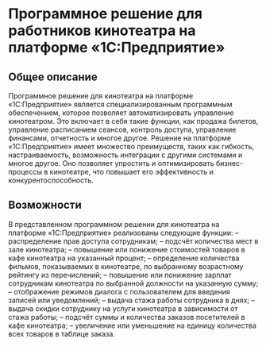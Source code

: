 # Программное решение для работников кинотеатра на платформе «1С:Предприятие»

## Общее описание
Программное решение для кинотеатра на платформе «1С:Предприятие» является специализированным программным обеспечением, которое позволяет автоматизировать управление кинотеатром. Это включает в себя такие функции, как продажа билетов, управление расписанием сеансов, контроль доступа, управление финансами, отчетность и многое другое. Решение на платформе «1С:Предприятие» имеет множество преимуществ, таких как гибкость, настраиваемость, возможность интеграции с другими системами и многое другое. Оно позволяет упростить и оптимизировать бизнес-процессы в кинотеатре, что повышает его эффективность и конкурентоспособность.

## Возможности
В представленном программном решении для кинотеатра на платформе «1С:Предприятие» реализованы следующие функции:
–	распределение прав доступа сотрудникам;
–	подсчёт количества мест в зале кинотеатра;
–	повышение или понижение стоимостей товаров в кафе кинотеатра на указанный процент;
–	определение количества фильмов, показываемых в кинотеатре, по выбранному возрастному рейтингу из перечислений;
–	повышение или понижение зарплат сотрудникам кинотеатра по выбранной должности на указанную сумму;
–	отображение режимов диалога с пользователем для введения записей или уведомлений;
–	выдача стажа работы сотрудника в днях;
–	выдача скидки сотруднику на услуги кинотеатра в зависимости от стажа работы;
–	подсчёт суммы и количества заказов посетителей в кафе кинотеатра;
–	увеличение или уменьшение на единицу количества всех товаров в таблице заказа.
